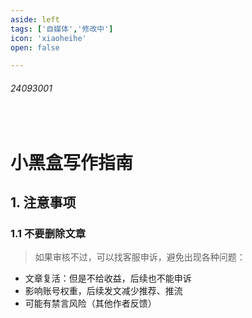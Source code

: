 ```yaml
---
aside: left
tags: ['自媒体','修改中']
icon: 'xiaoheihe'
open: false

---
```

 
###### 24093001

<br/>

# 小黑盒写作指南

## 1. 注意事项

### 1.1 不要删除文章

> 如果审核不过，可以找客服申诉，避免出现各种问题：

- 文章复活：但是不给收益，后续也不能申诉
- 影响账号权重，后续发文减少推荐、推流
- 可能有禁言风险（其他作者反馈）
